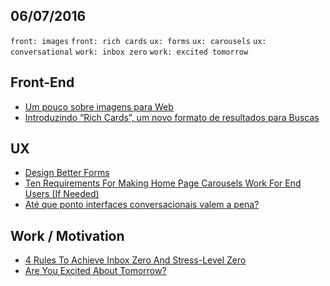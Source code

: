 06/07/2016
----------

`front: images` `front: rich cards` `ux: forms` `ux: carousels` `ux: conversational` `work: inbox zero` `work: excited tomorrow`

## Front-End

- [Um pouco sobre imagens para Web](http://tableless.com.br/um-pouco-sobre-imagens-para-web/)
- [Introduzindo “Rich Cards”, um novo formato de resultados para Buscas](http://tableless.com.br/introduzindo-rich-cards-um-novo-formato-de-resultados-para-buscas/)

## UX

- [Design Better Forms](https://uxdesign.cc/design-better-forms-96fadca0f49c#.fb6wlmkwf)
- [Ten Requirements For Making Home Page Carousels Work For End Users (If Needed)](https://www.smashingmagazine.com/2016/07/ten-requirements-for-making-home-page-carousels-work-for-end-users/)
- [Até que ponto interfaces conversacionais valem a pena?](http://arquiteturadeinformacao.com/user-experience/ate-que-ponto-interfaces-conversacionais-valem-a-pena/)

## Work / Motivation

- [4 Rules To Achieve Inbox Zero And Stress-Level Zero](https://medium.com/the-mission/4-rules-to-achieve-inbox-zero-and-stress-level-zero-fd400ec7e9af#.9fz3xtjor)
- [Are You Excited About Tomorrow?](https://medium.com/the-mission/are-you-excited-about-tomorrow-af781cdf57b6#.z1nln63t8)
